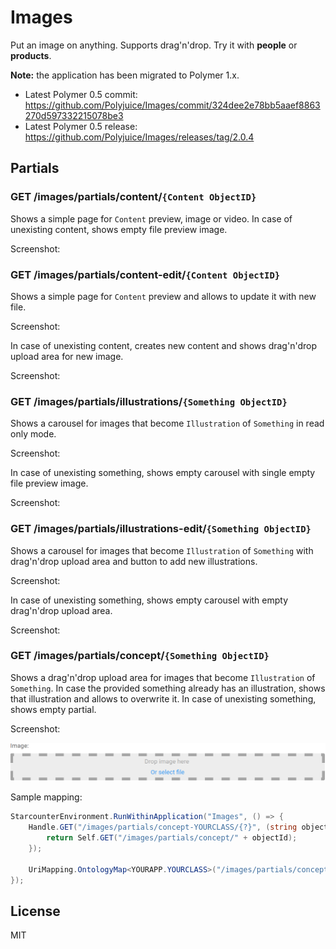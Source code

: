 # Images

Put an image on anything. Supports drag'n'drop. Try it with **people** or **products**.

 **Note:** the application has been migrated to Polymer 1.x.
- Latest Polymer 0.5 commit: https://github.com/Polyjuice/Images/commit/324dee2e78bb5aaef8863270d597332215078be3
- Latest Polymer 0.5 release: https://github.com/Polyjuice/Images/releases/tag/2.0.4

## Partials

### GET /images/partials/content/`{Content ObjectID}`

Shows a simple page for `Content` preview, image or video. In case of unexisting content, shows empty file preview image.

Screenshot:

### GET /images/partials/content-edit/`{Content ObjectID}`

Shows a simple page for `Content` preview and allows to update it with new file. 

Screenshot:

In case of unexisting content, creates new content and shows drag'n'drop upload area for new image.

Screenshot:

### GET /images/partials/illustrations/`{Something ObjectID}`

Shows a carousel for images that become `Illustration` of `Something` in read only mode. 

Screenshot:

In case of unexisting something, shows empty carousel with single empty file preview image.

Screenshot:

### GET /images/partials/illustrations-edit/`{Something ObjectID}`

Shows a carousel for images that become `Illustration` of `Something` with drag'n'drop upload area and button to add new illustrations. 

Screenshot:

In case of unexisting something, shows empty carousel with empty drag'n'drop upload area.

Screenshot:

### GET /images/partials/concept/`{Something ObjectID}`

Shows a drag'n'drop upload area for images that become `Illustration` of `Something`. In case the provided something already has an illustration, shows that illustration and allows to overwrite it. In case of unexisting something, shows empty partial.

Screenshot:

![image](docs/screenshot-partial-concept.png)

Sample mapping:

```cs
StarcounterEnvironment.RunWithinApplication("Images", () => {
    Handle.GET("/images/partials/concept-YOURCLASS/{?}", (string objectId) => {
        return Self.GET("/images/partials/concept/" + objectId);
    });

    UriMapping.OntologyMap<YOURAPP.YOURCLASS>("/images/partials/concept-YOURCLASS/{?}");
});
```

## License

MIT
